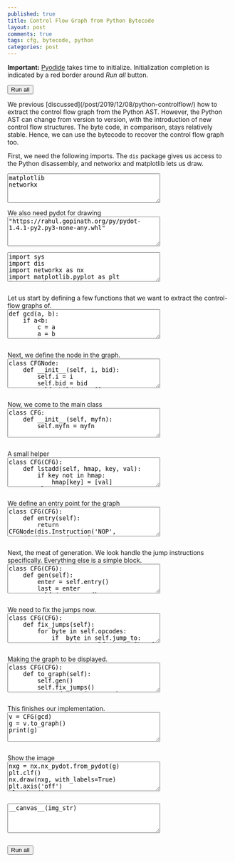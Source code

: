 ```yaml
---
published: true
title: Control Flow Graph from Python Bytecode
layout: post
comments: true
tags: cfg, bytecode, python
categories: post
---
```

<script type="text/javascript">window.languagePluginUrl='/resources/pyodide/full/3.9/';</script>
<script src="/resources/pyodide/full/3.9/pyodide.js"></script>
<link rel="stylesheet" type="text/css" media="all" href="/resources/skulpt/css/codemirror.css">
<link rel="stylesheet" type="text/css" media="all" href="/resources/skulpt/css/solarized.css">
<link rel="stylesheet" type="text/css" media="all" href="/resources/skulpt/css/env/editor.css">

<script src="/resources/skulpt/js/codemirrorepl.js" type="text/javascript"></script>
<script src="/resources/skulpt/js/python.js" type="text/javascript"></script>
<script src="/resources/pyodide/js/env/editor.js" type="text/javascript"></script>

**Important:** [Pyodide](https://pyodide.readthedocs.io/en/latest/) takes time to initialize.
Initialization completion is indicated by a red border around *Run all* button.
<form name='python_run_form'>
<button type="button" name="python_run_all">Run all</button>
</form>
We previous [discussed](/post/2019/12/08/python-controlflow/) how to extract the control flow graph
from the Python AST. However, the Python AST can change from version to version, with the introduction
of new control flow structures. The byte code, in comparison, stays relatively stable. Hence, we can
use the bytecode to recover the control flow graph too.

First, we need the following imports. The `dis` package gives us access to the Python disassembly, and
networkx and matplotlib lets us draw.

<form name='python_run_form'>
<textarea cols="40" rows="4" id='python_sys_imports' name='python_edit'>
matplotlib
networkx
</textarea>
</form>
We also need pydot for drawing

<form name='python_run_form'>
<textarea cols="40" rows="4" id='python_pre_edit' name='python_edit'>
"https://rahul.gopinath.org/py/pydot-1.4.1-py2.py3-none-any.whl"
</textarea>
</form>

<!--
############
import sys
import dis
import networkx as nx
import matplotlib.pyplot as plt
import pydot
import textwrap
import base64

############
-->
<form name='python_run_form'>
<textarea cols="40" rows="4" name='python_edit'>
import sys
import dis
import networkx as nx
import matplotlib.pyplot as plt
import pydot
import textwrap
import base64
</textarea><br />
<pre class='Output' name='python_output'></pre>
<div name='python_canvas'></div>
</form>
Let us start by defining a few functions that we want to extract the control-flow graphs of.

<!--
############
def gcd(a, b):
    if a<b:
        c = a
        a = b
        b = c

    while b != 0:
        c = a
        a = b
        b = c % b
    return a

############
-->
<form name='python_run_form'>
<textarea cols="40" rows="4" name='python_edit'>
def gcd(a, b):
    if a&lt;b:
        c = a
        a = b
        b = c

    while b != 0:
        c = a
        a = b
        b = c % b
    return a
</textarea><br />
<pre class='Output' name='python_output'></pre>
<div name='python_canvas'></div>
</form>
Next, we define the node in the graph.

<!--
############
class CFGNode:
    def __init__(self, i, bid):
        self.i = i
        self.bid = bid
        self.children = []
        self.props = {}

    def add_child(self, n):
        self.children.append(n)

############
-->
<form name='python_run_form'>
<textarea cols="40" rows="4" name='python_edit'>
class CFGNode:
    def __init__(self, i, bid):
        self.i = i
        self.bid = bid
        self.children = []
        self.props = {}

    def add_child(self, n):
        self.children.append(n)
</textarea><br />
<pre class='Output' name='python_output'></pre>
<div name='python_canvas'></div>
</form>
Now, we come to the main class

<!--
############
class CFG:
    def __init__(self, myfn):
        self.myfn = myfn

############
-->
<form name='python_run_form'>
<textarea cols="40" rows="4" name='python_edit'>
class CFG:
    def __init__(self, myfn):
        self.myfn = myfn
</textarea><br />
<pre class='Output' name='python_output'></pre>
<div name='python_canvas'></div>
</form>
A small helper

<!--
############
class CFG(CFG):
    def lstadd(self, hmap, key, val):
        if key not in hmap:
            hmap[key] = [val]
        else:
            hmap[key].append(val)

############
-->
<form name='python_run_form'>
<textarea cols="40" rows="4" name='python_edit'>
class CFG(CFG):
    def lstadd(self, hmap, key, val):
        if key not in hmap:
            hmap[key] = [val]
        else:
            hmap[key].append(val)
</textarea><br />
<pre class='Output' name='python_output'></pre>
<div name='python_canvas'></div>
</form>
We define an entry point for the graph

<!--
############
class CFG(CFG):
    def entry(self):
        return CFGNode(dis.Instruction('NOP', opcode=dis.opmap['NOP'],
                                        arg=0, argval=0, argrepr=0,
                                        offset=0,starts_line=0, is_jump_target=False), 0)

############
-->
<form name='python_run_form'>
<textarea cols="40" rows="4" name='python_edit'>
class CFG(CFG):
    def entry(self):
        return CFGNode(dis.Instruction(&#x27;NOP&#x27;, opcode=dis.opmap[&#x27;NOP&#x27;],
                                        arg=0, argval=0, argrepr=0,
                                        offset=0,starts_line=0, is_jump_target=False), 0)
</textarea><br />
<pre class='Output' name='python_output'></pre>
<div name='python_canvas'></div>
</form>
Next, the meat of generation. We look handle the jump instructions specifically. Everything else is a simple block.

<!--
############
class CFG(CFG):
    def gen(self):
        enter = self.entry()
        last = enter
        self.jump_to = {}
        self.opcodes = {}
        for i,ins in enumerate(dis.get_instructions(self.myfn)):
            byte = i * 2
            node = CFGNode(ins, byte)
            self.opcodes[byte] = node
            #print(i,ins)
            if ins.opname in ['LOAD_CONST',
                              'LOAD_FAST',
                              'STORE_FAST',
                              'COMPARE_OP',
                              'INPLACE_ADD',
                              'INPLACE_SUBTRACT',
                              'RETURN_VALUE',
                              'BINARY_MODULO',
                              'STORE_NAME',
                              'MAKE_FUNCTION',
                              'POP_BLOCK']:
                last.add_child(node)
                last = node
            elif ins.opname == 'POP_JUMP_IF_FALSE':
                #print("will jump to", ins.arg)
                self.lstadd(self.jump_to, ins.arg, node)
                node.props['jmp'] = True
                last.add_child(node)
                last = node
            elif ins.opname == 'JUMP_FORWARD':
                node.props['jmp'] = True
                self.lstadd(self.jump_to, (i+1)*2 + ins.arg, node)
                #print("will jump to", (i+1)*2 + ins.arg)
                last.add_child(node)
                last = node
            elif ins.opname == 'SETUP_LOOP':
                #print("setuploop: ", byte , ins.arg)
                last.add_child(node)
                last = node
            elif ins.opname == 'JUMP_ABSOLUTE':
                #print("will jump to", ins.arg)
                self.lstadd(self.jump_to, ins.arg, node)
                node.props['jmp'] = True
                last.add_child(node)
                last = node
            else:
                assert False

############
-->
<form name='python_run_form'>
<textarea cols="40" rows="4" name='python_edit'>
class CFG(CFG):
    def gen(self):
        enter = self.entry()
        last = enter
        self.jump_to = {}
        self.opcodes = {}
        for i,ins in enumerate(dis.get_instructions(self.myfn)):
            byte = i * 2
            node = CFGNode(ins, byte)
            self.opcodes[byte] = node
            #print(i,ins)
            if ins.opname in [&#x27;LOAD_CONST&#x27;,
                              &#x27;LOAD_FAST&#x27;,
                              &#x27;STORE_FAST&#x27;,
                              &#x27;COMPARE_OP&#x27;,
                              &#x27;INPLACE_ADD&#x27;,
                              &#x27;INPLACE_SUBTRACT&#x27;,
                              &#x27;RETURN_VALUE&#x27;,
                              &#x27;BINARY_MODULO&#x27;,
                              &#x27;STORE_NAME&#x27;,
                              &#x27;MAKE_FUNCTION&#x27;,
                              &#x27;POP_BLOCK&#x27;]:
                last.add_child(node)
                last = node
            elif ins.opname == &#x27;POP_JUMP_IF_FALSE&#x27;:
                #print(&quot;will jump to&quot;, ins.arg)
                self.lstadd(self.jump_to, ins.arg, node)
                node.props[&#x27;jmp&#x27;] = True
                last.add_child(node)
                last = node
            elif ins.opname == &#x27;JUMP_FORWARD&#x27;:
                node.props[&#x27;jmp&#x27;] = True
                self.lstadd(self.jump_to, (i+1)*2 + ins.arg, node)
                #print(&quot;will jump to&quot;, (i+1)*2 + ins.arg)
                last.add_child(node)
                last = node
            elif ins.opname == &#x27;SETUP_LOOP&#x27;:
                #print(&quot;setuploop: &quot;, byte , ins.arg)
                last.add_child(node)
                last = node
            elif ins.opname == &#x27;JUMP_ABSOLUTE&#x27;:
                #print(&quot;will jump to&quot;, ins.arg)
                self.lstadd(self.jump_to, ins.arg, node)
                node.props[&#x27;jmp&#x27;] = True
                last.add_child(node)
                last = node
            else:
                assert False
</textarea><br />
<pre class='Output' name='python_output'></pre>
<div name='python_canvas'></div>
</form>
We need to fix the jumps now.

<!--
############
class CFG(CFG):
    def fix_jumps(self):
        for byte in self.opcodes:
            if  byte in self.jump_to:
                node = self.opcodes[byte]
                assert node.i.is_jump_target
                for b in self.jump_to[byte]:
                    b.add_child(node)

############
-->
<form name='python_run_form'>
<textarea cols="40" rows="4" name='python_edit'>
class CFG(CFG):
    def fix_jumps(self):
        for byte in self.opcodes:
            if  byte in self.jump_to:
                node = self.opcodes[byte]
                assert node.i.is_jump_target
                for b in self.jump_to[byte]:
                    b.add_child(node)
</textarea><br />
<pre class='Output' name='python_output'></pre>
<div name='python_canvas'></div>
</form>
Making the graph to be displayed.

<!--
############
class CFG(CFG):
    def to_graph(self):
        self.gen()
        self.fix_jumps()
        G = pydot.Dot("my_graph", graph_type="digraph")
        for nid, cnode in self.opcodes.items():
            G.add_node(pydot.Node(str(cnode.bid)))
            ns = G.get_node(str(cnode.bid))
            ns[0].set_label("%d: %s" % (nid, cnode.i.opname))
            for cn in cnode.children:
                G.add_edge(pydot.Edge(str(cnode.bid), str(cn.bid)))
        return G

############
-->
<form name='python_run_form'>
<textarea cols="40" rows="4" name='python_edit'>
class CFG(CFG):
    def to_graph(self):
        self.gen()
        self.fix_jumps()
        G = pydot.Dot(&quot;my_graph&quot;, graph_type=&quot;digraph&quot;)
        for nid, cnode in self.opcodes.items():
            G.add_node(pydot.Node(str(cnode.bid)))
            ns = G.get_node(str(cnode.bid))
            ns[0].set_label(&quot;%d: %s&quot; % (nid, cnode.i.opname))
            for cn in cnode.children:
                G.add_edge(pydot.Edge(str(cnode.bid), str(cn.bid)))
        return G
</textarea><br />
<pre class='Output' name='python_output'></pre>
<div name='python_canvas'></div>
</form>
This finishes our implementation.

<!--
############
v = CFG(gcd)
g = v.to_graph()
print(g)

############
-->
<form name='python_run_form'>
<textarea cols="40" rows="4" name='python_edit'>
v = CFG(gcd)
g = v.to_graph()
print(g)
</textarea><br />
<pre class='Output' name='python_output'></pre>
<div name='python_canvas'></div>
</form>
Show the image

<!--
############
nxg = nx.nx_pydot.from_pydot(g)
plt.clf()
nx.draw(nxg, with_labels=True)
plt.axis('off')
plt.show()
buf = io.BytesIO()
plt.savefig(buf, format='png')
buf.seek(0)
img_str = 'data:image/png;base64,' + base64.b64encode(buf.read()).decode('UTF-8')
print(len(img_str))

############
-->
<form name='python_run_form'>
<textarea cols="40" rows="4" name='python_edit'>
nxg = nx.nx_pydot.from_pydot(g)
plt.clf()
nx.draw(nxg, with_labels=True)
plt.axis(&#x27;off&#x27;)
plt.show()
buf = io.BytesIO()
plt.savefig(buf, format=&#x27;png&#x27;)
buf.seek(0)
img_str = &#x27;data:image/png;base64,&#x27; + base64.b64encode(buf.read()).decode(&#x27;UTF-8&#x27;)
print(len(img_str))
</textarea><br />
<pre class='Output' name='python_output'></pre>
<div name='python_canvas'></div>
</form>


<!--
############
__canvas__(img_str)

############
-->
<form name='python_run_form'>
<textarea cols="40" rows="4" name='python_edit'>
__canvas__(img_str)
</textarea><br />
<pre class='Output' name='python_output'></pre>
<div name='python_canvas'></div>
</form>

<form name='python_run_form'>
<button type="button" name="python_run_all">Run all</button>
</form>
